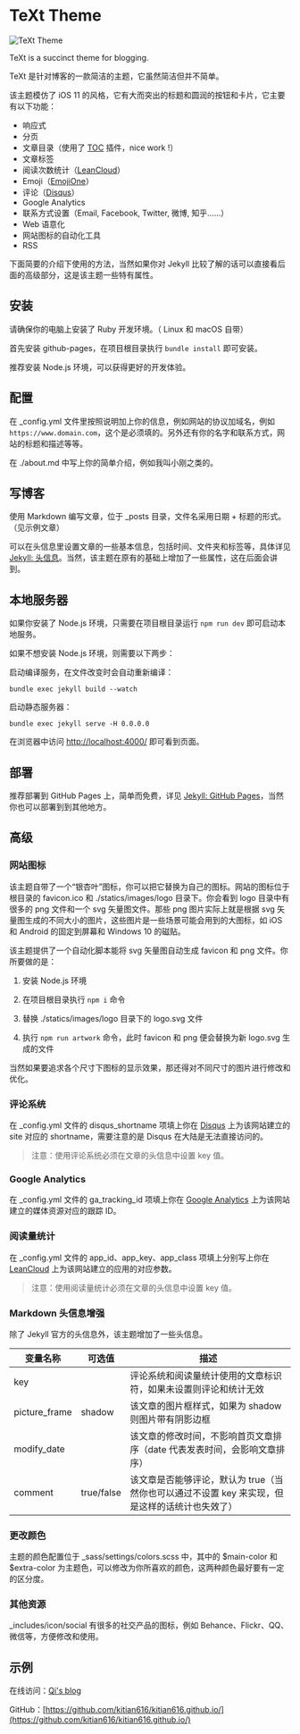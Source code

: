 # TeXt Theme

![TeXt Theme](https://wx1.sinaimg.cn/large/73bd9e13ly1fk7dohjut0j21kw0zb114.jpg)

TeXt is a succinct theme for blogging.

TeXt 是针对博客的一款简洁的主题，它虽然简洁但并不简单。

该主题模仿了 iOS 11 的风格，它有大而突出的标题和圆润的按钮和卡片，它主要有以下功能：

- 响应式
- 分页
- 文章目录（使用了 [TOC](http://projects.jga.me/toc/) 插件，nice work !）
- 文章标签
- 阅读次数统计（[LeanCloud](https://leancloud.cn/)）
- Emoji（[EmojiOne](https://www.emojione.com/)）
- 评论（[Disqus](https://disqus.com/)）
- Google Analytics
- 联系方式设置（Email, Facebook, Twitter, 微博, 知乎……）
- Web 语意化
- 网站图标的自动化工具
- RSS

下面简要的介绍下使用的方法，当然如果你对 Jekyll 比较了解的话可以直接看后面的高级部分，这是该主题一些特有属性。

## 安装

请确保你的电脑上安装了 Ruby 开发环境。（ Linux 和 macOS 自带）

首先安装 github-pages，在项目根目录执行 `bundle install` 即可安装。

推荐安装 Node.js 环境，可以获得更好的开发体验。

## 配置

在 _config.yml 文件里按照说明加上你的信息，例如网站的协议加域名，例如 `https://www.domain.com`，这个是必须填的。另外还有你的名字和联系方式，网站的标题和描述等等。

在 ./about.md 中写上你的简单介绍，例如我叫小刚之类的。

## 写博客

使用 Markdown 编写文章，位于 _posts 目录，文件名采用日期 + 标题的形式。（见示例文章）

可以在头信息里设置文章的一些基本信息，包括时间、文件夹和标签等，具体详见 [Jekyll: 头信息](http://jekyllcn.com/docs/frontmatter/)。当然，该主题在原有的基础上增加了一些属性，这在后面会讲到。

## 本地服务器

如果你安装了 Node.js 环境，只需要在项目根目录运行 `npm run dev` 即可启动本地服务。

如果不想安装 Node.js 环境，则需要以下两步：

启动编译服务，在文件改变时会自动重新编译：

```console
bundle exec jekyll build --watch
```

启动静态服务器：

```console
bundle exec jekyll serve -H 0.0.0.0
```

在浏览器中访问 [http://localhost:4000/](http://localhost:4000/) 即可看到页面。

## 部署

推荐部署到 GitHub Pages 上，简单而免费，详见 [Jekyll: GitHub Pages](http://jekyllcn.com/docs/github-pages/)，当然你也可以部署到到其他地方。

## 高级

### 网站图标

该主题自带了一个“银杏叶”图标，你可以把它替换为自己的图标。网站的图标位于根目录的 favicon.ico 和 ./statics/images/logo 目录下。你会看到 logo 目录中有很多的 png 文件和一个 svg 矢量图文件。那些 png 图片实际上就是根据 svg 矢量图生成的不同大小的图片，这些图片是一些场景可能会用到的大图标，如 iOS 和 Android 的固定到屏幕和 Windows 10 的磁贴。

该主题提供了一个自动化脚本能将 svg 矢量图自动生成 favicon 和 png 文件。你所要做的是：

1. 安装 Node.js 环境

2. 在项目根目录执行 `npm i` 命令

3. 替换 ./statics/images/logo 目录下的 logo.svg 文件

4. 执行 `npm run artwork` 命令，此时 favicon 和 png 便会替换为新 logo.svg 生成的文件

当然如果要追求各个尺寸下图标的显示效果，那还得对不同尺寸的图片进行修改和优化。

### 评论系统

在 _config.yml 文件的 disqus_shortname 项填上你在 [Disqus](https://disqus.com/) 上为该网站建立的 site 对应的 shortname，需要注意的是 Disqus 在大陆是无法直接访问的。

> 注意：使用评论系统必须在文章的头信息中设置 key 值。

### Google Analytics

在 _config.yml 文件的 ga_tracking_id 项填上你在 [Google Analytics](https://analytics.google.com) 上为该网站建立的媒体资源对应的跟踪 ID。

### 阅读量统计

在 _config.yml 文件的 app_id、app_key、app_class 项填上分别写上你在 [LeanCloud](https://leancloud.cn) 上为该网站建立的应用的对应参数。

> 注意：使用阅读量统计必须在文章的头信息中设置 key 值。

### Markdown 头信息增强

除了 Jekyll 官方的头信息外，该主题增加了一些头信息。

| 变量名称       | 可选值          | 描述 |
| ---           | ---           | --- |
| key           |               | 评论系统和阅读量统计使用的文章标识符，如果未设置则评论和统计无效 |
| picture_frame | shadow        | 该文章的图片框样式，如果为 shadow 则图片带有阴影边框 |
| modify_date   |               | 该文章的修改时间，不影响首页文章排序（date 代表发表时间，会影响文章排序） |
| comment       | true/false    | 该文章是否能够评论，默认为 true（当然你也可以通过不设置 key 来实现，但是这样的话统计也失效了） |

### 更改颜色

主题的颜色配置位于 _sass/settings/colors.scss 中，其中的 $main-color 和 $extra-color 为主题色，可以修改为你所喜欢的颜色，这两种颜色最好要有一定的区分度。

### 其他资源

_includes/icon/social 有很多的社交产品的图标，例如 Behance、Flickr、QQ、微信等，方便修改和使用。

## 示例

在线访问：[Qi's blog](https://tianqi.name/blog/)

GitHub：[https://github.com/kitian616/kitian616.github.io/](https://github.com/kitian616/kitian616.github.io/)